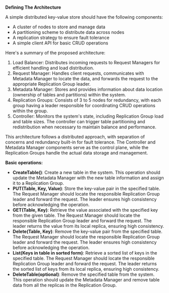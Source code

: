 ﻿**Defining The Architecture**

A simple distributed key-value store should have the following components:

- A cluster of nodes to store and manage data
- A partitioning scheme to distribute data across nodes
- A replication strategy to ensure fault tolerance
- A simple client API for basic CRUD operations

Here's a summary of the proposed architecture:

1. Load Balancer: Distributes incoming requests to Request Managers for efficient handling and load distribution.
1. Request Manager: Handles client requests, communicates with Metadata Manager to locate the data, and forwards the request to the appropriate Replication Group leader.
1. Metadata Manager: Stores and provides information about data location (ownership of tables and partitions) within the system.
1. Replication Groups: Consists of 3 to 5 nodes for redundancy, with each group having a leader responsible for coordinating CRUD operations within the group.
1. Controller: Monitors the system's state, including Replication Group load and table sizes. The controller can trigger table partitioning and redistribution when necessary to maintain balance and performance.

This architecture follows a distributed approach, with separation of concerns and redundancy built-in for fault tolerance. The Controller and Metadata Manager components serve as the control plane, while the Replication Groups handle the actual data storage and management.

**Basic operations:**

- **CreateTable()**: Create a new table in the system. This operation should update the Metadata Manager with the new table information and assign it to a Replication Group.
- **PUT(Table, Key, Value)**: Store the key-value pair in the specified table. The Request Manager should locate the responsible Replication Group leader and forward the request. The leader ensures high consistency before acknowledging the operation.
- **GET(Table, Key)**: Retrieve the value associated with the specified key from the given table. The Request Manager should locate the responsible Replication Group leader and forward the request. The leader returns the value from its local replica, ensuring high consistency.
- **Delete(Table, Key)**: Remove the key-value pair from the specified table. The Request Manager should locate the responsible Replication Group leader and forward the request. The leader ensures high consistency before acknowledging the operation.
- **List(Keys in table in sorted form)**: Retrieve a sorted list of keys in the specified table. The Request Manager should locate the responsible Replication Group leader and forward the request. The leader returns the sorted list of keys from its local replica, ensuring high consistency.
- **DeleteTable(optional)**: Remove the specified table from the system. This operation should update the Metadata Manager and remove table data from all the replicas in the Replication Group.
